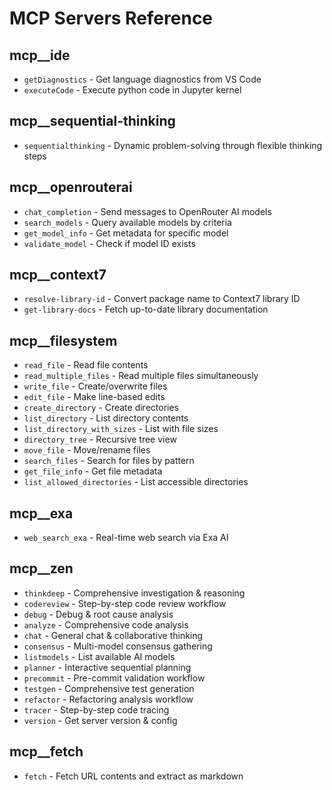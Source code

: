 # MCP Servers Reference

## mcp__ide
- `getDiagnostics` - Get language diagnostics from VS Code
- `executeCode` - Execute python code in Jupyter kernel

## mcp__sequential-thinking
- `sequentialthinking` - Dynamic problem-solving through flexible thinking steps

## mcp__openrouterai
- `chat_completion` - Send messages to OpenRouter AI models
- `search_models` - Query available models by criteria
- `get_model_info` - Get metadata for specific model
- `validate_model` - Check if model ID exists

## mcp__context7
- `resolve-library-id` - Convert package name to Context7 library ID
- `get-library-docs` - Fetch up-to-date library documentation

## mcp__filesystem
- `read_file` - Read file contents
- `read_multiple_files` - Read multiple files simultaneously
- `write_file` - Create/overwrite files
- `edit_file` - Make line-based edits
- `create_directory` - Create directories
- `list_directory` - List directory contents
- `list_directory_with_sizes` - List with file sizes
- `directory_tree` - Recursive tree view
- `move_file` - Move/rename files
- `search_files` - Search for files by pattern
- `get_file_info` - Get file metadata
- `list_allowed_directories` - List accessible directories

## mcp__exa
- `web_search_exa` - Real-time web search via Exa AI

## mcp__zen
- `thinkdeep` - Comprehensive investigation & reasoning
- `codereview` - Step-by-step code review workflow
- `debug` - Debug & root cause analysis
- `analyze` - Comprehensive code analysis
- `chat` - General chat & collaborative thinking
- `consensus` - Multi-model consensus gathering
- `listmodels` - List available AI models
- `planner` - Interactive sequential planning
- `precommit` - Pre-commit validation workflow
- `testgen` - Comprehensive test generation
- `refactor` - Refactoring analysis workflow
- `tracer` - Step-by-step code tracing
- `version` - Get server version & config

## mcp__fetch
- `fetch` - Fetch URL contents and extract as markdown